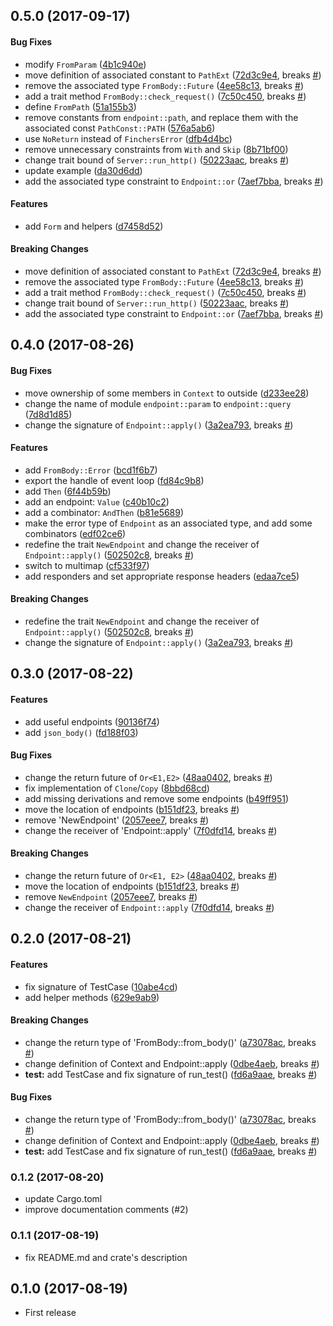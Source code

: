 <a name="0.5.0"></a>
## 0.5.0 (2017-09-17)


#### Bug Fixes

*   modify `FromParam` ([4b1c940e](https://github.com/ubnt-intrepid/finchers/commit/4b1c940e6ced0268bb90450febfad2c97b92265e))
*   move definition of associated constant to `PathExt` ([72d3c9e4](https://github.com/ubnt-intrepid/finchers/commit/72d3c9e46dd124e35fb3372e0e7633b68968b960), breaks [#](https://github.com/ubnt-intrepid/finchers/issues/))
*   remove the associated type `FromBody::Future` ([4ee58c13](https://github.com/ubnt-intrepid/finchers/commit/4ee58c13886499fc005101dd11e47165f76f0c39), breaks [#](https://github.com/ubnt-intrepid/finchers/issues/))
*   add a trait method `FromBody::check_request()` ([7c50c450](https://github.com/ubnt-intrepid/finchers/commit/7c50c4507113feb041488080e20c59ed2e78dd10), breaks [#](https://github.com/ubnt-intrepid/finchers/issues/))
*   define `FromPath` ([51a155b3](https://github.com/ubnt-intrepid/finchers/commit/51a155b338150349919b5b89399ab0e074d5ca70))
*   remove constants from `endpoint::path`, and replace them with the associated const `PathConst::PATH` ([576a5ab6](https://github.com/ubnt-intrepid/finchers/commit/576a5ab6322f0e85c56b9e7e89a8979988ab72f6))
*   use `NoReturn` instead of `FinchersError` ([dfb4d4bc](https://github.com/ubnt-intrepid/finchers/commit/dfb4d4bc9f959ff1f48ef18ba171fc1412c0fba3))
*   remove unnecessary constraints from `With` and `Skip` ([8b71bf00](https://github.com/ubnt-intrepid/finchers/commit/8b71bf003d838fd561a86c14268096967e1a05d6))
*   change trait bound of `Server::run_http()` ([50223aac](https://github.com/ubnt-intrepid/finchers/commit/50223aaca99ffcd55b2986401a85e660dbd4689e), breaks [#](https://github.com/ubnt-intrepid/finchers/issues/))
*   update example ([da30d6dd](https://github.com/ubnt-intrepid/finchers/commit/da30d6dde855fe593c60440f9110afb047a9a35d))
*   add the associated type constraint to `Endpoint::or` ([7aef7bba](https://github.com/ubnt-intrepid/finchers/commit/7aef7bba568c27dd00b0e3a2f12c263ae310d3f2), breaks [#](https://github.com/ubnt-intrepid/finchers/issues/))

#### Features

*   add `Form` and helpers ([d7458d52](https://github.com/ubnt-intrepid/finchers/commit/d7458d52f09981d8f95cc3a939b3e76b5369a7cf))

#### Breaking Changes

*   move definition of associated constant to `PathExt` ([72d3c9e4](https://github.com/ubnt-intrepid/finchers/commit/72d3c9e46dd124e35fb3372e0e7633b68968b960), breaks [#](https://github.com/ubnt-intrepid/finchers/issues/))
*   remove the associated type `FromBody::Future` ([4ee58c13](https://github.com/ubnt-intrepid/finchers/commit/4ee58c13886499fc005101dd11e47165f76f0c39), breaks [#](https://github.com/ubnt-intrepid/finchers/issues/))
*   add a trait method `FromBody::check_request()` ([7c50c450](https://github.com/ubnt-intrepid/finchers/commit/7c50c4507113feb041488080e20c59ed2e78dd10), breaks [#](https://github.com/ubnt-intrepid/finchers/issues/))
*   change trait bound of `Server::run_http()` ([50223aac](https://github.com/ubnt-intrepid/finchers/commit/50223aaca99ffcd55b2986401a85e660dbd4689e), breaks [#](https://github.com/ubnt-intrepid/finchers/issues/))
*   add the associated type constraint to `Endpoint::or` ([7aef7bba](https://github.com/ubnt-intrepid/finchers/commit/7aef7bba568c27dd00b0e3a2f12c263ae310d3f2), breaks [#](https://github.com/ubnt-intrepid/finchers/issues/))



<a name="0.4.0"></a>
## 0.4.0 (2017-08-26)

#### Bug Fixes
*   move ownership of some members in `Context` to outside ([d233ee28](https://github.com/ubnt-intrepid/finchers/commit/d233ee28ca0fcc7eddb28b32ea5684ecb0818ad7))
*   change the name of module `endpoint::param` to `endpoint::query` ([7d8d1d85](https://github.com/ubnt-intrepid/finchers/commit/7d8d1d856b80ecd021dbb80a741fc646d91a7cc0))
*   change the signature of `Endpoint::apply()` ([3a2ea793](https://github.com/ubnt-intrepid/finchers/commit/3a2ea79345e69258ce86229090d6ebf3192f0746), breaks [#](https://github.com/ubnt-intrepid/finchers/issues/))

#### Features
*   add `FromBody::Error` ([bcd1f6b7](https://github.com/ubnt-intrepid/finchers/commit/bcd1f6b71532c76f08768b59ae1c16912e53a8d3))
*   export the handle of event loop ([fd84c9b8](https://github.com/ubnt-intrepid/finchers/commit/fd84c9b8c1e273e658a4db178cb81667cc3a9fc1))
*   add `Then` ([6f44b59b](https://github.com/ubnt-intrepid/finchers/commit/6f44b59ba8297ceec83157b42a3b763694c688b8))
*   add an endpoint: `Value` ([c40b10c2](https://github.com/ubnt-intrepid/finchers/commit/c40b10c27a502d32e727dbc099fcfc99394687ab))
*   add a combinator: `AndThen` ([b81e5689](https://github.com/ubnt-intrepid/finchers/commit/b81e56896f49e1139004374d98a96e37fdda205b))
*   make the error type of `Endpoint` as an associated type, and add some combinators ([edf02ce6](https://github.com/ubnt-intrepid/finchers/commit/edf02ce605b143ccb9ce4ac8b619e72a8992fc0c))
*   redefine the trait `NewEndpoint` and change the receiver of `Endpoint::apply()` ([502502c8](https://github.com/ubnt-intrepid/finchers/commit/502502c8eca45bffe96887a53fbe9e90d793a815), breaks [#](https://github.com/ubnt-intrepid/finchers/issues/))
*   switch to multimap ([cf533f97](https://github.com/ubnt-intrepid/finchers/commit/cf533f9715fd7c438d12baca952d957bca11169f))
*   add responders and set appropriate response headers ([edaa7ce5](https://github.com/ubnt-intrepid/finchers/commit/edaa7ce56416ed24c68cc0f1003201e62a568f19))

#### Breaking Changes
*   redefine the trait `NewEndpoint` and change the receiver of `Endpoint::apply()` ([502502c8](https://github.com/ubnt-intrepid/finchers/commit/502502c8eca45bffe96887a53fbe9e90d793a815), breaks [#](https://github.com/ubnt-intrepid/finchers/issues/))
*   change the signature of `Endpoint::apply()` ([3a2ea793](https://github.com/ubnt-intrepid/finchers/commit/3a2ea79345e69258ce86229090d6ebf3192f0746), breaks [#](https://github.com/ubnt-intrepid/finchers/issues/))



<a name="0.3.0"></a>
## 0.3.0 (2017-08-22)

#### Features
*   add useful endpoints ([90136f74](https://github.com/ubnt-intrepid/finchers/commit/90136f74281507bf001124f9a7f040566973f591))
*   add `json_body()` ([fd188f03](https://github.com/ubnt-intrepid/finchers/commit/fd188f038bee1484835e8ae06bb52602991ee41e))

#### Bug Fixes

*   change the return future of `Or<E1,E2>` ([48aa0402](https://github.com/ubnt-intrepid/finchers/commit/48aa0402282138e5883214e293bcbecfc8aa0334), breaks [#](https://github.com/ubnt-intrepid/finchers/issues/))
*   fix implementation of `Clone`/`Copy` ([8bbd68cd](https://github.com/ubnt-intrepid/finchers/commit/8bbd68cd52e573951c89fb478f697d7b34fc825c))
*   add missing derivations and remove some endpoints ([b49ff951](https://github.com/ubnt-intrepid/finchers/commit/b49ff95162c8218ab94378fae31dfce91364689b))
*   move the location of endpoints ([b151df23](https://github.com/ubnt-intrepid/finchers/commit/b151df233fb16fdea92f2fb85b12a0ce23711e57), breaks [#](https://github.com/ubnt-intrepid/finchers/issues/))
*   remove 'NewEndpoint' ([2057eee7](https://github.com/ubnt-intrepid/finchers/commit/2057eee74d1dd1f844e88f5dcbb2fdb6b1d99e20), breaks [#](https://github.com/ubnt-intrepid/finchers/issues/))
*   change the receiver of 'Endpoint::apply' ([7f0dfd14](https://github.com/ubnt-intrepid/finchers/commit/7f0dfd147afa12dcf3c181aca057b5c9d7274ec3), breaks [#](https://github.com/ubnt-intrepid/finchers/issues/))

#### Breaking Changes

*   change the return future of `Or<E1, E2>` ([48aa0402](https://github.com/ubnt-intrepid/finchers/commit/48aa0402282138e5883214e293bcbecfc8aa0334), breaks [#](https://github.com/ubnt-intrepid/finchers/issues/))
*   move the location of endpoints ([b151df23](https://github.com/ubnt-intrepid/finchers/commit/b151df233fb16fdea92f2fb85b12a0ce23711e57), breaks [#](https://github.com/ubnt-intrepid/finchers/issues/))
*   remove `NewEndpoint` ([2057eee7](https://github.com/ubnt-intrepid/finchers/commit/2057eee74d1dd1f844e88f5dcbb2fdb6b1d99e20), breaks [#](https://github.com/ubnt-intrepid/finchers/issues/))
*   change the receiver of `Endpoint::apply` ([7f0dfd14](https://github.com/ubnt-intrepid/finchers/commit/7f0dfd147afa12dcf3c181aca057b5c9d7274ec3), breaks [#](https://github.com/ubnt-intrepid/finchers/issues/))



<a name="0.2.0"></a>
## 0.2.0  (2017-08-21)


#### Features

*   fix signature of TestCase ([10abe4cd](https://github.com/ubnt-intrepid/finchers/commit/10abe4cdbc01eff63f3ef8fc11771a57c995a356))
*   add helper methods ([629e9ab9](https://github.com/ubnt-intrepid/finchers/commit/629e9ab926e0a72ac84062b5d28c46bc68cefa82))

#### Breaking Changes

*   change the return type of 'FromBody::from_body()' ([a73078ac](https://github.com/ubnt-intrepid/finchers/commit/a73078acb203e5815fb41c3a5aa145900482b56f), breaks [#](https://github.com/ubnt-intrepid/finchers/issues/))
*   change definition of Context and Endpoint::apply ([0dbe4aeb](https://github.com/ubnt-intrepid/finchers/commit/0dbe4aeb3eb58371257dcb03b930f34aaf6a49f9), breaks [#](https://github.com/ubnt-intrepid/finchers/issues/))
* **test:**  add TestCase and fix signature of run_test() ([fd6a9aae](https://github.com/ubnt-intrepid/finchers/commit/fd6a9aae4589697de99aa795173c138799732650), breaks [#](https://github.com/ubnt-intrepid/finchers/issues/))

#### Bug Fixes

*   change the return type of 'FromBody::from_body()' ([a73078ac](https://github.com/ubnt-intrepid/finchers/commit/a73078acb203e5815fb41c3a5aa145900482b56f), breaks [#](https://github.com/ubnt-intrepid/finchers/issues/))
*   change definition of Context and Endpoint::apply ([0dbe4aeb](https://github.com/ubnt-intrepid/finchers/commit/0dbe4aeb3eb58371257dcb03b930f34aaf6a49f9), breaks [#](https://github.com/ubnt-intrepid/finchers/issues/))
* **test:**  add TestCase and fix signature of run_test() ([fd6a9aae](https://github.com/ubnt-intrepid/finchers/commit/fd6a9aae4589697de99aa795173c138799732650), breaks [#](https://github.com/ubnt-intrepid/finchers/issues/))



<a name="0.1.2"></a>
### 0.1.2 (2017-08-20)
* update Cargo.toml
* improve documentation comments (#2)

<a name="0.1.1"></a>
### 0.1.1 (2017-08-19)
* fix README.md and crate's description

<a name="0.1.0"></a>
## 0.1.0 (2017-08-19)
* First release




